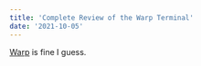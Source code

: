 ```yaml
---
title: 'Complete Review of the Warp Terminal'
date: '2021-10-05'
---
```


[Warp](https://www.warp.dev/) is fine I guess.